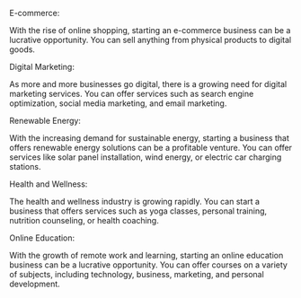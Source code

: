 E-commerce: 

With the rise of online shopping, starting an e-commerce business can be a lucrative opportunity. You can sell anything from physical products to digital goods.

Digital Marketing: 

As more and more businesses go digital, there is a growing need for digital marketing services. You can offer services such as search engine optimization, social media marketing, and email marketing.

Renewable Energy: 

With the increasing demand for sustainable energy, starting a business that offers renewable energy solutions can be a profitable venture. You can offer services like solar panel installation, wind energy, or electric car charging stations.

Health and Wellness: 

The health and wellness industry is growing rapidly. You can start a business that offers services such as yoga classes, personal training, nutrition counseling, or health coaching.

Online Education: 

With the growth of remote work and learning, starting an online education business can be a lucrative opportunity. You can offer courses on a variety of subjects, including technology, business, marketing, and personal development.
